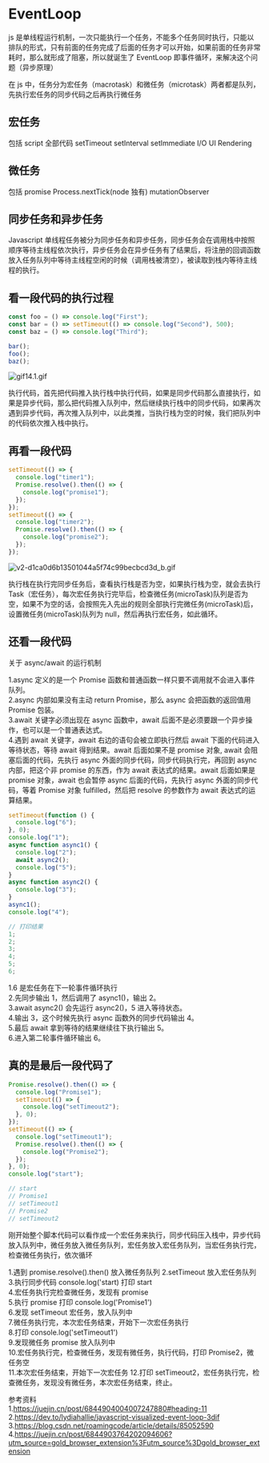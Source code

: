 # EventLoop

js 是单线程运行机制，一次只能执行一个任务，不能多个任务同时执行，只能以排队的形式，只有前面的任务完成了后面的任务才可以开始，如果前面的任务非常耗时，那么就形成了阻塞，所以就诞生了 EventLoop 即事件循环，来解决这个问题（异步原理）

在 js 中，任务分为宏任务（macrotask）和微任务（microtask）两者都是队列，先执行宏任务的同步代码之后再执行微任务

## 宏任务

包括 script 全部代码 setTimeout setInterval setImmediate I/O UI Rendering

## 微任务

包括 promise Process.nextTick(node 独有) mutationObserver

## 同步任务和异步任务

Javascript 单线程任务被分为同步任务和异步任务，同步任务会在调用栈中按照顺序等待主线程依次执行，异步任务会在异步任务有了结果后，将注册的回调函数放入任务队列中等待主线程空闲的时候（调用栈被清空），被读取到栈内等待主线程的执行。

## 看一段代码的执行过程

```js
const foo = () => console.log("First");
const bar = () => setTimeout(() => console.log("Second"), 500);
const baz = () => console.log("Third");

bar();
foo();
baz();
```

![gif14.1.gif](https://upload-images.jianshu.io/upload_images/13691851-77044076051540a0.gif?imageMogr2/auto-orient/strip)

执行代码，首先把代码推入执行栈中执行代码，如果是同步代码那么直接执行，如果是异步代码，那么把代码推入队列中，然后继续执行栈中的同步代码，如果再次遇到异步代码，再次推入队列中，以此类推，当执行栈为空的时候，我们把队列中的代码依次推入栈中执行。

## 再看一段代码

```js
setTimeout(() => {
  console.log("timer1");
  Promise.resolve().then(() => {
    console.log("promise1");
  });
});
setTimeout(() => {
  console.log("timer2");
  Promise.resolve().then(() => {
    console.log("promise2");
  });
});
```

![v2-d1ca0d6b13501044a5f74c99becbcd3d_b.gif](https://upload-images.jianshu.io/upload_images/13691851-ee66e30a40b9643c.gif?imageMogr2/auto-orient/strip)

执行栈在执行完同步任务后，查看执行栈是否为空，如果执行栈为空，就会去执行 Task（宏任务），每次宏任务执行完毕后，检查微任务(microTask)队列是否为空，如果不为空的话，会按照先入先出的规则全部执行完微任务(microTask)后，设置微任务(microTask)队列为 null，然后再执行宏任务，如此循环。

## 还看一段代码

关于 async/await 的运行机制

1.async 定义的是一个 Promise 函数和普通函数一样只要不调用就不会进入事件队列。  
2.async 内部如果没有主动 return Promise，那么 async 会把函数的返回值用 Promise 包装。  
3.await 关键字必须出现在 async 函数中，await 后面不是必须要跟一个异步操作，也可以是一个普通表达式。  
4.遇到 await 关键字，await 右边的语句会被立即执行然后 await 下面的代码进入等待状态，等待 await 得到结果。await 后面如果不是 promise 对象, await 会阻塞后面的代码，先执行 async 外面的同步代码，同步代码执行完，再回到 async 内部，把这个非 promise 的东西，作为 await 表达式的结果。await 后面如果是 promise 对象，await 也会暂停 async 后面的代码，先执行 async 外面的同步代码，等着 Promise 对象 fulfilled，然后把 resolve 的参数作为 await 表达式的运算结果。

```js
setTimeout(function () {
  console.log("6");
}, 0);
console.log("1");
async function async1() {
  console.log("2");
  await async2();
  console.log("5");
}
async function async2() {
  console.log("3");
}
async1();
console.log("4");

// 打印结果
1;
2;
3;
4;
5;
6;
```

1.6 是宏任务在下一轮事件循环执行  
2.先同步输出 1，然后调用了 async1()，输出 2。  
3.await async2() 会先运行 async2()，5 进入等待状态。  
4.输出 3，这个时候先执行 async 函数外的同步代码输出 4。  
5.最后 await 拿到等待的结果继续往下执行输出 5。  
6.进入第二轮事件循环输出 6。

## 真的是最后一段代码了

```js
Promise.resolve().then(() => {
  console.log("Promise1");
  setTimeout(() => {
    console.log("setTimeout2");
  }, 0);
});
setTimeout(() => {
  console.log("setTimeout1");
  Promise.resolve().then(() => {
    console.log("Promise2");
  });
}, 0);
console.log("start");

// start
// Promise1
// setTimeout1
// Promise2
// setTimeout2
```

刚开始整个脚本代码可以看作成一个宏任务来执行，同步代码压入栈中，异步代码放入队列中，微任务放入微任务队列，宏任务放入宏任务队列，当宏任务执行完，检查微任务执行，依次循环

1.遇到 promise.resolve().then() 放入微任务队列
2.setTimeout 放入宏任务队列  
3.执行同步代码 console.log('start) 打印 start  
4.宏任务执行完检查微任务，发现有 promise  
5.执行 promise 打印 console.log('Promise1')  
6.发现 setTimeout 宏任务，放入队列中  
7.微任务执行完，本次宏任务结束，开始下一次宏任务执行  
8.打印 console.log('setTimeout1')  
9.发现微任务 promise 放入队列中  
10.宏任务执行完，检查微任务，发现有微任务，执行代码，打印 Promise2，微任务空  
11.本次宏任务结束，开始下一次宏任务 12.打印 setTimeout2，宏任务执行完，检查微任务，发现没有微任务，本次宏任务结束，终止。

参考资料  
1.https://juejin.cn/post/6844904004007247880#heading-11  
2.https://dev.to/lydiahallie/javascript-visualized-event-loop-3dif  
3.https://blog.csdn.net/roamingcode/article/details/85052590  
4.https://juejin.cn/post/6844903764202094606?utm_source=gold_browser_extension%3Futm_source%3Dgold_browser_extension
